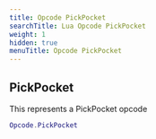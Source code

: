 ```yaml
---
title: Opcode PickPocket
searchTitle: Lua Opcode PickPocket
weight: 1
hidden: true
menuTitle: Opcode PickPocket
---
```

## PickPocket

This represents a PickPocket opcode
```lua
Opcode.PickPocket
```